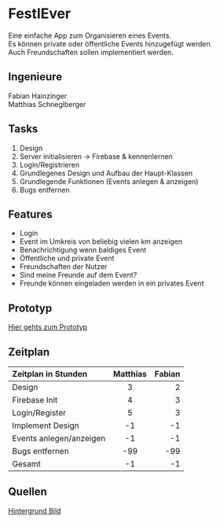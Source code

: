 # FestlEver

Eine einfache App zum Organisieren eines Events.\
Es können private oder öffentliche Events hinzugefügt werden.\
Auch Freundschaften sollen implementiert werden.



## Ingenieure
Fabian Hainzinger\
Matthias Schneglberger

## Tasks

1. Design
2. Server initialisieren -> Firebase & kennenlernen
3. Login/Registrieren
4. Grundlegenes Design und Aufbau der Haupt-Klassen
5. Grundlegende Funktionen (Events anlegen & anzeigen)
999. Bugs entfernen

## Features

- Login
- Event im Umkreis von beliebig vielen km anzeigen
- Benachrichtigung wenn baldiges Event
- Öffentliche und private Event
- Freundschaften der Nutzer
- Sind meine Freunde auf dem Event?
- Freunde können eingeladen werden in ein privates Event

## Prototyp

[Hier gehts zum Prototyp](https://www.figma.com/proto/ABjHHfjzEUVkUXCl7B2lnN/FestlEver?node-id=7%3A32&scaling=scale-down)

## Zeitplan

| Zeitplan in Stunden | Matthias | Fabian |
| :---         |     :---:      |          ---: |
| Design   | 3     | 2    |
| Firebase Init     | 4       | 3      |
| Login/Register     | 5       | 3      |
| Implement Design     | -1       | -1      |
| Events anlegen/anzeigen     | -1       | -1      |
| Bugs entfernen     | -99       | -99      |
| Gesamt     | -1       | -1      |-1|





## Quellen
 [Hintergrund Bild](https://www.pikrepo.com/fcnxs/festival-hands-up-people-partying)
